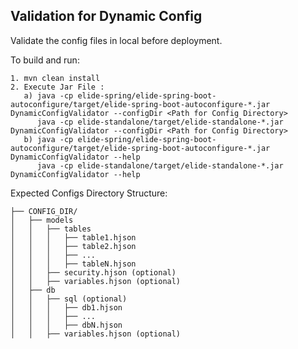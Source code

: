 ## Validation for Dynamic Config

Validate the config files in local before deployment.

To build and run:

```text
1. mvn clean install
2. Execute Jar File :
   a) java -cp elide-spring/elide-spring-boot-autoconfigure/target/elide-spring-boot-autoconfigure-*.jar DynamicConfigValidator --configDir <Path for Config Directory>
      java -cp elide-standalone/target/elide-standalone-*.jar DynamicConfigValidator --configDir <Path for Config Directory>
   b) java -cp elide-spring/elide-spring-boot-autoconfigure/target/elide-spring-boot-autoconfigure-*.jar       DynamicConfigValidator --help
      java -cp elide-standalone/target/elide-standalone-*.jar DynamicConfigValidator --help
```

Expected Configs Directory Structure:

```text
├── CONFIG_DIR/
│   ├── models
│   │   ├── tables
│   │   │   ├── table1.hjson
│   │   │   ├── table2.hjson
│   │   │   ├── ...
│   │   │   ├── tableN.hjson
│   │   ├── security.hjson (optional)
│   │   ├── variables.hjson (optional)
│   ├── db
│   │   ├── sql (optional)
│   │   │   ├── db1.hjson
│   │   │   ├── ...
│   │   │   ├── dbN.hjson
│   │   ├── variables.hjson (optional)
```
